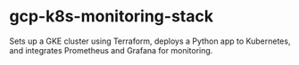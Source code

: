 # gcp-k8s-monitoring-stack
Sets up a GKE cluster using Terraform, deploys a Python app to Kubernetes, and integrates Prometheus and Grafana for monitoring.
